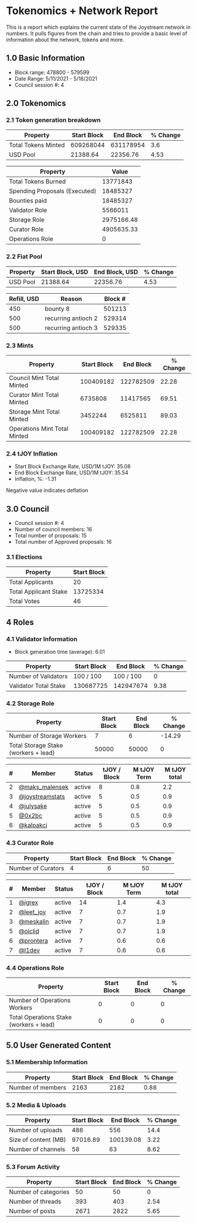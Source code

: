 # Tokenomics + Network Report
This is a report which explains the current state of the Joystream network in numbers. It pulls figures from the chain and tries to provide a basic level of information about the network, tokens and more. 

## 1.0 Basic Information
* Block range: 478800 - 579599
* Date Range: 5/11/2021 - 5/18/2021
* Council session #: 4

## 2.0 Tokenomics
### 2.1 Token generation breakdown
| Property            | Start Block | End Block | % Change |
|---------------------|--------------|--------------|----------|
| Total Tokens Minted |  609268044 | 631178954 | 3.6 |
| USD Pool |  21388.64 | 22356.76 | 4.53 |

| Property            | Value        |
|---------------------|--------------|
| Total Tokens Burned | 13771843 |
| Spending Proposals (Executed) | 18485327 |
| Bounties paid       | 18485327 |
| Validator Role      | 5566011 |
| Storage Role        | 2975166.48 |
| Curator Role        | 4905635.33 |
| Operations Role     | 0 |

### 2.2 Fiat Pool
| Property            | Start Block, USD | End Block, USD | % Change |
|---------------------|--------------|--------------|----------|
| USD Pool | 21388.64 | 22356.76 | 4.53 |

| Refill, USD | Reason | Block # |
|---------------------|--------------|--------------|
| 450 | bounty 8 | 501213 |
| 500 | recurring antioch 2 | 529314 |
| 500 | recurring antioch 3 | 529335 |


### 2.3 Mints
| Property                    | Start Block           | End Block | % Change |
|-----------------------------|-----------------------|--------------|----------|
| Council Mint Total Minted   | 100409182  | 122782509 |22.28 |
| Curator Mint Total Minted   | 6735808 | 11417565 | 69.51 |
| Storage Mint Total Minted   | 3452244 | 6525811 | 89.03 |
| Operations Mint Total Minted | 100409182 | 122782509 | 22.28 |


### 2.4 tJOY Inflation

* Start Block Exchange Rate, USD/1M tJOY: 35.08
* End Block Exchange Rate, USD/1M tJOY: 35.54
* Inflation, %: -1.31

Negative value indicates deflation

## 3.0 Council
* Council session #: 4
* Number of council members: 16
* Total number of proposals: 15
* Total number of Approved proposals: 16

### 3.1 Elections
| Property                    | Start Block  |
|-----------------------------|--------------|
| Total Applicants            | 20 |
| Total Applicant Stake       | 13725334 |
| Total Votes                 | 46 |

## 4 Roles
### 4.1 Validator Information
* Block generation time (average): 6.01

| Property                   | Start Block | End Block | % Change |
|----------------------------|--------------|--------------|----------|
| Number of Validators       | 100 / 100 | 100 / 100 | 0 |
| Validator Total Stake      | 130687725 | 142947674 | 9.38 |


### 4.2 Storage Role
| Property                | Start Block | End Block | % Change |
|-------------------------|--------------|--------------|----------|
| Number of Storage Workers | 7 | 6 | -14.29 |
| Total Storage Stake (workers + lead) | 50000 | 50000 | 0 |

| # | Member | Status | tJOY / Block | M tJOY Term | M tJOY total |
|--|--|--|--|--|--|
| 2 | [@maks_malensek](https://pioneer.joystreamstats.live/#/members/maks_malensek) | active | 8 | 0.8 | 2.2 |
| 3 | [@joystreamstats](https://pioneer.joystreamstats.live/#/members/joystreamstats) | active | 5 | 0.5 | 0.9 |
| 4 | [@julysake](https://pioneer.joystreamstats.live/#/members/julysake) | active | 5 | 0.5 | 0.9 |
| 5 | [@0x2bc](https://pioneer.joystreamstats.live/#/members/0x2bc) | active | 5 | 0.5 | 0.9 |
| 6 | [@kalpakci](https://pioneer.joystreamstats.live/#/members/kalpakci) | active | 5 | 0.5 | 0.9 |


### 4.3 Curator Role
| Property                | Start Block | End Block | % Change |
|-------------------------|--------------|--------------|----------|
| Number of Curators      | 4 | 6 | 50 |

| # | Member | Status | tJOY / Block | M tJOY Term | M tJOY total |
|--|--|--|--|--|--|
| 1 | [@igrex](https://pioneer.joystreamstats.live/#/members/igrex) | active | 14 | 1.4 | 4.3 |
| 2 | [@leet_joy](https://pioneer.joystreamstats.live/#/members/leet_joy) | active | 7 | 0.7 | 1.9 |
| 3 | [@meskalin](https://pioneer.joystreamstats.live/#/members/meskalin) | active | 7 | 0.7 | 1.9 |
| 5 | [@oiclid](https://pioneer.joystreamstats.live/#/members/oiclid) | active | 7 | 0.7 | 1.9 |
| 6 | [@prontera](https://pioneer.joystreamstats.live/#/members/prontera) | active | 7 | 0.6 | 0.6 |
| 7 | [@l1dev](https://pioneer.joystreamstats.live/#/members/l1dev) | active | 7 | 0.6 | 0.6 |


### 4.4 Operations Role
| Property                | Start Block | End Block | % Change |
|-------------------------|--------------|--------------|----------|
| Number of Operations Workers      | 0 | 0 | 0 |
| Total Operations Stake (workers + lead) | 0 | 0 | 0 |



## 5.0 User Generated Content
### 5.1 Membership Information
| Property          | Start Block | End Block | % Change |
|-------------------|--------------|--------------|----------|
| Number of members | 2163|  2182 | 0.88 |

### 5.2 Media & Uploads
| Property                | Start Block | End Block | % Change |
|-------------------------|--------------|--------------|----------|
| Number of uploads       | 486 | 556  | 14.4 |
| Size of content (MB)    | 97016.89 | 100139.08 | 3.22 |
| Number of channels      | 58 | 63 | 8.62 |

### 5.3 Forum Activity
| Property          | Start Block | End Block | % Change |
|-------------------|--------------|--------------|----------|
| Number of categories | 50 | 50 | 0 |
| Number of threads    | 393 | 403 | 2.54 |
| Number of posts      | 2671 | 2822 | 5.65 |
